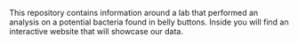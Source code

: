 This repository contains information around a lab that performed an analysis on a potential bacteria found in belly buttons. Inside you will find an interactive website that will showcase our data.